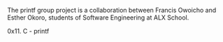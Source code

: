 The printf group project is a collaboration between Francis Owoicho and Esther Okoro, students of Software Engineering at ALX School.

0x11. C - printf
